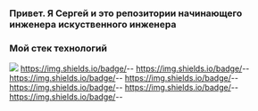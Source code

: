 ### Привет. Я Сергей и это репозитории начинающего инженера искуственного инженера

### Мой стек технологий
<img src="[https://img.shields.io/badge/Python-Python-black](https://img.shields.io/static/v1?label=Python&message=Python&color=black)"/> https://img.shields.io/badge/<LABEL>-<MESSAGE>-<COLOR> https://img.shields.io/badge/<LABEL>-<MESSAGE>-<COLOR> https://img.shields.io/badge/<LABEL>-<MESSAGE>-<COLOR> https://img.shields.io/badge/<LABEL>-<MESSAGE>-<COLOR> https://img.shields.io/badge/<LABEL>-<MESSAGE>-<COLOR> https://img.shields.io/badge/<LABEL>-<MESSAGE>-<COLOR> https://img.shields.io/badge/<LABEL>-<MESSAGE>-<COLOR>
